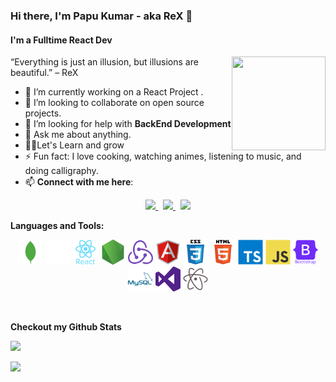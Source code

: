 

### Hi there, I'm Papu Kumar - aka ReX 👋  
#### I'm a Fulltime React Dev
<img align ="right" src = "https://i.imgur.com/w4pKOQi.jpg" width="150" height="150"> 
“Everything is just an illusion, but illusions are beautiful.” – ReX 
<br />

 - 🔭 I’m currently working on a React Project .
 - 👯 I’m looking to collaborate on open source projects.
 - 🤔 I’m looking for help with **BackEnd Development**
 - 💬 Ask me about anything.
 - 👨‍💻Let's Learn and grow<br />
 - ⚡ Fun fact: I love cooking, watching animes, listening to music, and doing calligraphy.<br/>
 - 📫 **Connect with me here**:<br />
 <p align="center">
  <a href="https://p-folio.netlify.app" target="_blank" rel="noreferrer noopener">
    <img src="https://img.shields.io/badge/Portfolio-30302f?style=flat&logo=Internet Explorer">
  </a>&nbsp;
  <a href="https://www.linkedin.com/in/papuruth/" target="_blank" rel="noreferrer noopener">
    <img src="https://img.shields.io/badge/Linkedin-30302f?style=flat&logo=linkedin">
  </a> &nbsp; 
 <a href="mailto:papu.kumar@birdeye.com" target="_blank" rel="noreferrer noopener">
    <img src="https://img.shields.io/badge/Gmail-30302f?style=flat&logo=gmail">
  </a>
</p>

**Languages and Tools:**
<p align="center">
 <img src=https://raw.githubusercontent.com/devicons/devicon/master/icons/mongodb/mongodb-plain.svg alt=mongodb width="40" height="40" title="MongoDB"/>
 <img src=https://github.com/papuruth/papuruth/blob/master/expres.svg alt=express width="40" height="40" title="Express" />
 <img src=https://raw.githubusercontent.com/devicons/devicon/master/icons/react/react-original-wordmark.svg alt=react width="40" height="40" title="ReactJS"/>
 <img src=https://raw.githubusercontent.com/devicons/devicon/master/icons/nodejs/nodejs-original.svg alt=nodejs width="40" height="40" title="NodeJS"/>
 <img src=https://raw.githubusercontent.com/devicons/devicon/master/icons/redux/redux-original.svg alt=redux width="40" height="40" title="Redux"/>
 <img src=https://raw.githubusercontent.com/devicons/devicon/master/icons/angularjs/angularjs-original.svg alt=angular width="40" height="40" title="Angular"/>
 <img src=https://raw.githubusercontent.com/devicons/devicon/master/icons/css3/css3-original-wordmark.svg alt=css3 width="40" height="40" title="CSS3"/>
 <img src=https://raw.githubusercontent.com/devicons/devicon/master/icons/html5/html5-original-wordmark.svg alt=html5 width="40" height="40" title="HTML5"/>
 <img src=https://raw.githubusercontent.com/devicons/devicon/master/icons/typescript/typescript-original.svg alt=typescript width="40" height="40" title="Typescript"/>
 <img src=https://raw.githubusercontent.com/devicons/devicon/master/icons/javascript/javascript-original.svg alt=javascript width="40" height="40" title="Javascript"/>
 <img src=https://raw.githubusercontent.com/devicons/devicon/master/icons/bootstrap/bootstrap-plain-wordmark.svg alt=Bootstrap width="40" height="40" title="Bootstrap"/>
 <img src=https://raw.githubusercontent.com/devicons/devicon/master/icons/mysql/mysql-plain-wordmark.svg alt=mysql width="40" height="40" title="MySQL"/> 
 <img src=https://raw.githubusercontent.com/devicons/devicon/master/icons/visualstudio/visualstudio-plain.svg alt=vs-code width="40" height="40" title="VS Code"/>
 <img src=https://raw.githubusercontent.com/devicons/devicon/master/icons/atom/atom-original.svg alt=atom width="40" height="40" title="Atom"/>
</p>
<br/>

**Checkout my Github Stats**

![](https://gitreadmestats-papuruth.vercel.app/api?username=papukumar&count_private=true&include_all_commits=true&show_icons=true&icon_color=74b510&theme=radical)

![](https://gitreadmestats-papuruth.vercel.app/api/top-langs?username=papukumar&theme=dark&langs_count=10&custom_title=Papu%20Kumar%27s%20Top%20Langs&layout=compact&title_color=fc438e)
